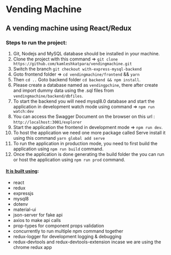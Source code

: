 # Vending Machine #

## A vending machine using React/Redux ##

### Steps to run the project: ###

1) Git, Nodejs and MySQL database should be installed in your machine.
2) Clone the project with this command => `git clone https://github.com/kamleshkatpara/vendingmachine.git`
3) Switch the branch `git checkout with-express-mysql-backend`
4) Goto frontend folder => `cd vendingmachine/frontend` && `yarn` 
5) Then `cd ..` Goto backend folder `cd backend && npm install`.
6) Please create a database named as `vendingpchine`, there after create and import dummy data using the .sql files from `vendingmachine/backend/dbfiles`.
7) To start the backend you will need mysql8.0 database and start the application in development watch mode using command => `npm run watch:dev`
8) You can access the Swagger Document on the browser on this url : `http://localhost:3001/explorer`
9) Start the application the frontend in development mode => `npm run dev`.
10) To host the application we need one more package called Serve install it using this command `yarn global add serve`
11) To run the application in production mode, you need to first build the application using `npm run build` command.
12) Once the application is done generating the build folder the you can run or host the application using `npm run prod` command.

#### <ins>It is built using</ins>: ####
* react
* redux
* expressjs
* mysql8
* dotenv
* material-ui
* json-server for fake api
* axios to make api calls
* prop-types for component props validation
* concurrently to run multiple npm command together
* redux-logger for development logging & debugging
* redux-devtools and redux-devtools-extension incase we are using the chrome redux app
